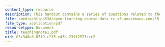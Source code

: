 ```yaml
---
content_type: resource
description: This handout contains a series of questions related to the case study.
file: /media/https%3A/open-learning-course-data-rc.s3.amazonaws.com/15-967-managing-and-volunteering-in-the-non-profit-sector-spring-2005/03c348e80719c2f5e43b231f2573ccc2_teachingnote1.pdf
file_type: application/pdf
resourcetype: Document
title: teachingnote1.pdf
uid: 03c348e8-0719-c2f5-e43b-231f2573ccc2
---
```

